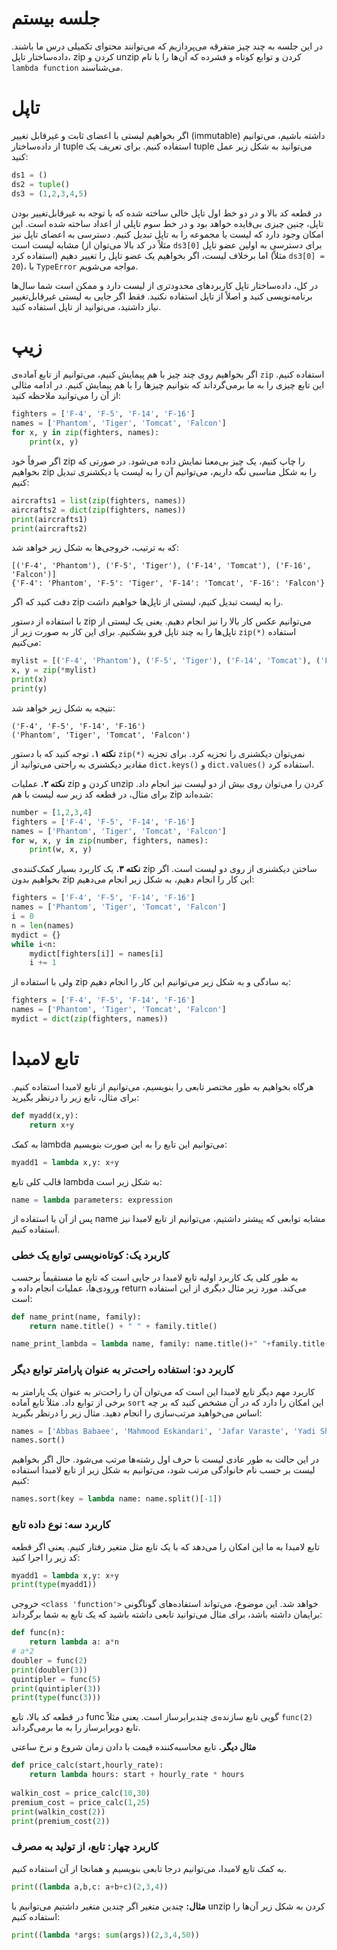 # جلسه بیستم

در این جلسه به چند چیز متفرقه می‌پردازیم که می‌توانند محتوای تکمیلی درس ما باشند. داده‌ساختار تاپل، zip کردن و unzip کردن و توابع کوتاه و فشرده که آن‌ها را با نام `lambda function` می‌شناسند.
# تاپل
اگر بخواهیم لیستی با اعضای ثابت و غیرقابل تغییر (immutable) داشته باشیم، می‌توانیم از داده‌ساختار tuple استفاده کنیم. برای تعریف یک tuple می‌توانید به شکل زیر عمل کنید:
```python
ds1 = ()
ds2 = tuple()
ds3 = (1,2,3,4,5)
```
در قطعه کد بالا و در دو خط اول تاپل خالی ساخته شده که با توجه به غیرقابل‌تغییر بودن تاپل، چنین چیزی بی‌فایده خواهد بود و در خط سوم تاپلی از اعداد ساخته شده است. این امکان وجود دارد که لیست یا مجموعه را به تاپل تبدیل کنیم. دسترسی به اعضای تاپل نیز مشابه لیست است (مثلاً در کد بالا می‌توان از `ds3[0]` برای دسترسی به اولین عضو تاپل استفاده کرد) اما برخلاف لیست، اگر بخواهیم یک عضو تاپل را تغییر دهیم (مثلاً `ds3[0] = 20`)، با `TypeError` مواجه می‌شویم.

در کل، داده‌ساختار تاپل کاربردهای محدودتری از لیست دارد و ممکن است شما سال‌ها برنامه‌نویسی کنید و اصلاً از تاپل استفاده نکنید. فقط اگر جایی به لیستی غیرقابل‌تغییر نیاز داشتید، می‌توانید از تاپل استفاده کنید.

# زیپ
اگر بخواهیم روی چند چیز با هم پیمایش کنیم، می‌توانیم از تابع آماده‌ی `zip` استفاده کنیم. این تابع چیزی را به ما برمی‌گرداند که بتوانیم چیزها را با هم پیمایش کنیم. در ادامه مثالی از آن را می‌توانید ملاحظه کنید:
```python
fighters = ['F-4', 'F-5', 'F-14', 'F-16']
names = ['Phantom', 'Tiger', 'Tomcat', 'Falcon']
for x, y in zip(fighters, names):
    print(x, y)
```
اگر صرفاً خود zip را چاپ کنیم، یک چیز بی‌معنا نمایش داده می‌شود. در صورتی که بخواهیم zip را به شکل مناسبی نگه داریم، می‌توانیم آن را به لیست یا دیکشنری تبدیل کنیم:
```python
aircrafts1 = list(zip(fighters, names))
aircrafts2 = dict(zip(fighters, names))
print(aircrafts1)
print(aircrafts2)
```
که به ترتیب، خروجی‌‌ها به شکل زیر خواهد شد:
```
[('F-4', 'Phantom'), ('F-5', 'Tiger'), ('F-14', 'Tomcat'), ('F-16', 'Falcon')]
{'F-4': 'Phantom', 'F-5': 'Tiger', 'F-14': 'Tomcat', 'F-16': 'Falcon'}
```
دفت کنید که اگر zip را به لیست تبدیل کنیم، لیستی از تاپل‌ها خواهیم داشت.

با استفاده از دستور zip می‌توانیم عکس کار بالا را نیز انجام دهیم. یعنی یک لیستی از تاپل‌ها را به چند تاپل فرو بشکنیم. برای این کار به صورت زیر از `zip(*)` استفاده می‌کنیم:
```python
mylist = [('F-4', 'Phantom'), ('F-5', 'Tiger'), ('F-14', 'Tomcat'), ('F-16', 'Falcon')]
x, y = zip(*mylist)
print(x)
print(y)
```
نتیجه به شکل زیر خواهد شد:
```
('F-4', 'F-5', 'F-14', 'F-16')
('Phantom', 'Tiger', 'Tomcat', 'Falcon')
```
**نکته ۱.** توجه کنید که با دستور `zip(*)` نمی‌توان دیکشنری را تجزیه کرد. برای تجزیه مقادیر دیکشنری به راحتی می‌توانید از `dict.keys()` و `dict.values()` استفاده کرد.

**نکته ۲.** عملیات zip کردن و unzip کردن را می‌توان روی بیش از دو لیست نیز انجام داد. برای مثال، در قطعه کد زیر سه لیست با هم zip شده‌اند:
```python
number = [1,2,3,4]
fighters = ['F-4', 'F-5', 'F-14', 'F-16']
names = ['Phantom', 'Tiger', 'Tomcat', 'Falcon']
for w, x, y in zip(number, fighters, names):
    print(w, x, y)
```

**نکته ۳.** یک کاربرد بسیار کمک‌کننده‌ی zip ساختن دیکشنری از روی دو لیست است. اگر بخواهیم بدون zip این کار را انجام دهیم، به شکل زیر انجام می‌دهیم:
```python
fighters = ['F-4', 'F-5', 'F-14', 'F-16']
names = ['Phantom', 'Tiger', 'Tomcat', 'Falcon']
i = 0
n = len(names)
mydict = {}
while i<n:
    mydict[fighters[i]] = names[i]
    i += 1
```
ولی با استفاده از zip به سادگی و به شکل زیر می‌توانیم این کار را انجام دهیم:
```python
fighters = ['F-4', 'F-5', 'F-14', 'F-16']
names = ['Phantom', 'Tiger', 'Tomcat', 'Falcon']
mydict = dict(zip(fighters, names))
```
# تابع لامبدا
هرگاه بخواهیم به طور مختصر تابعی را بنویسیم، می‌توانیم از تابع لامبدا استفاده کنیم. برای مثال، تابع زیر را درنظر بگیرید:
```python
def myadd(x,y):
    return x+y
```
به کمک lambda می‌توانیم این تابع را به این صورت بنویسیم:
```python
myadd1 = lambda x,y: x+y
```
قالب کلی تابع lambda به شکل زیر است:
```python
name = lambda parameters: expression
```
پس از آن با استفاده از name مشابه توابعی که پیشتر داشتیم، می‌توانیم از تابع لامبدا نیز استفاده کنیم. 
### کاربرد یک: کوتاه‌نویسی توابع یک خطی
به طور کلی یک کاربرد اولیه تابع لامبدا در جایی است که تابع ما مستقیماً برحسب ورودی‌ها، عملیات انجام داده و return می‌کند. مورد زیر مثال دیگری از این استفاده است:
```python
def name_print(name, family):
    return name.title() + " " + family.title()

name_print_lambda = lambda name, family: name.title()+" "+family.title()
```
### کاربرد دو: استفاده راحت‌تر به عنوان پارامتر توابع دیگر
کاربرد مهم دیگر تابع لامبدا این است که می‌توان آن را راحت‌تر به عنوان یک پارامتر به برخی از توابع داد. مثلاً تابع آماده `sort` این امکان را دارد که در آن مشخص کنید که بر چه اساس می‌خواهید مرتب‌سازی را انجام دهید. مثال زیر را درنظر بگیرید:
```python
names = ['Abbas Babaee', 'Mahmood Eskandari', 'Jafar Varaste', 'Yadi Sharifi', 'Manoochehr Mohagheghi']
names.sort()
```
در این حالت به طور عادی لیست با حرف اول رشته‌ها مرتب می‌شود. حال اگر بخواهیم لیست بر حسب نام خانوادگی مرتب شود، می‌توانیم به شکل زیر از تابع لامبدا استفاده کنیم:
```python
names.sort(key = lambda name: name.split()[-1])
```
### کاربرد سه: نوع داده تابع
تابع لامبدا به ما این امکان را می‌دهد که با یک تابع مثل متغیر رفتار کنیم. یعنی اگر قطعه کد زیر را اجرا کنید:
```python
myadd1 = lambda x,y: x+y
print(type(myadd1))
```
خروجی `<class 'function'>` خواهد شد. این موضوع، می‌تواند استفاده‌های گوناگونی برایمان داشته باشد، برای مثال می‌توانید تابعی داشته باشید که یک تابع به شما برگرداند:
```python
def func(n):
    return lambda a: a*n
# a*2
doubler = func(2)
print(doubler(3))
quintipler = func(5)
print(quintipler(3))
print(type(func(3)))
```
در قطعه کد بالا، تابع func گویی تابع سازنده‌ی چندبرابرساز است. یعنی مثلاً `func(2)` تابع دوبرابرساز را به ما برمی‌گرداند.

**مثال دیگر.** تابع محاسبه‌کننده قیمت با دادن زمان شروع و نرخ ساعتی
```python
def price_calc(start,hourly_rate):
    return lambda hours: start + hourly_rate * hours
    
walkin_cost = price_calc(10,30)
premium_cost = price_calc(1,25)
print(walkin_cost(2))
print(premium_cost(2))
```
### کاربرد چهار: تابع، از تولید به مصرف
به کمک تابع لامبدا، می‌توانیم درجا تابعی بنویسیم و همانجا از آن استفاده کنیم.
```python
print((lambda a,b,c: a+b+c)(2,3,4))
```
**مثال:** چندین متغیر
اگر چندین متغیر داشتیم می‌توانیم با unzip کردن به شکل زیر آن‌ها را استفاده کنیم:
```python
print((lambda *args: sum(args))(2,3,4,50))
```
